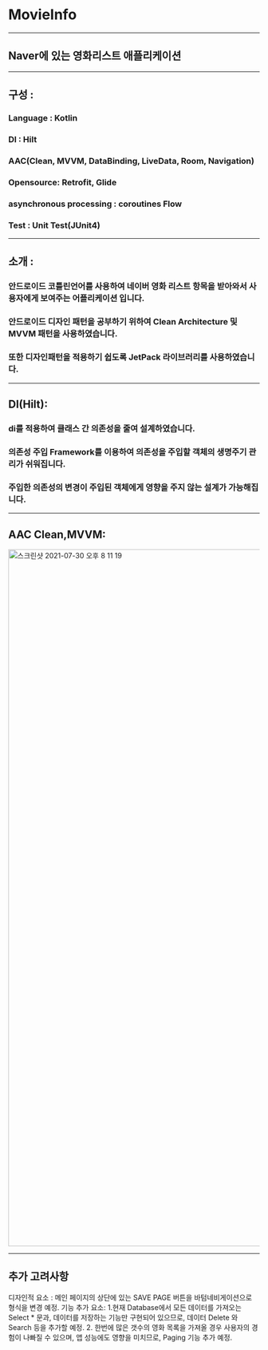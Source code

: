 # MovieInfo
***

## Naver에 있는 영화리스트 애플리케이션
***

## 구성 :
### Language : Kotlin
### DI : Hilt
### AAC(Clean, MVVM, DataBinding, LiveData, Room, Navigation)
### Opensource: Retrofit, Glide
### asynchronous processing : coroutines Flow
### Test : Unit Test(JUnit4)

***
## 소개 :
### 안드로이드 코틀린언어를 사용하여 네이버 영화 리스트 항목을 받아와서 사용자에게 보여주는 어플리케이션 입니다.
### 안드로이드 디자인 패턴을 공부하기 위하여 Clean Architecture 및 MVVM 패턴을 사용하였습니다.
### 또한 디자인패턴을 적용하기 쉽도록 JetPack 라이브러리를 사용하였습니다.

***
## DI(Hilt):
### di를 적용하여 클래스 간 의존성을 줄여 설계하였습니다.
### 의존성 주입 Framework를 이용하여 의존성을 주입할 객체의 생명주기 관리가 쉬워집니다.
### 주입한 의존성의 변경이 주입된 객체에게 영향을 주지 않는 설계가 가능해집니다.

***
## AAC Clean,MVVM:
<img width="1396" alt="스크린샷 2021-07-30 오후 8 11 19" src="https://user-images.githubusercontent.com/87660196/127644934-a9355801-1ec9-44b8-9d43-2521d41997d1.png">


***
## 추가 고려사항
디자인적 요소 : 메인 페이지의 상단에 있는 SAVE PAGE 버튼을 바텀네비게이션으로 형식을 변경 예정.
기능 추가 요소: 1.현재 Database에서 모든 데이터를 가져오는 Select * 문과, 데이터를 저장하는 기능만 구현되어 있으므로, 데이터 Delete 와 Search 등을 추가할 예정.
             2. 한번에 많은 갯수의 영화 목록을 가져올 경우 사용자의 경험이 나빠질 수 있으며, 앱 성능에도 영향을 미치므로, Paging 기능 추가 예정.
